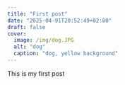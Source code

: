 ```yaml
---
title: "First post"
date: "2025-04-01T20:52:49+02:00"
draft: false
cover:
  image: /img/dog.JPG
  alt: "dog"
  caption: "dog, yellow background"
---
```


This is my first post